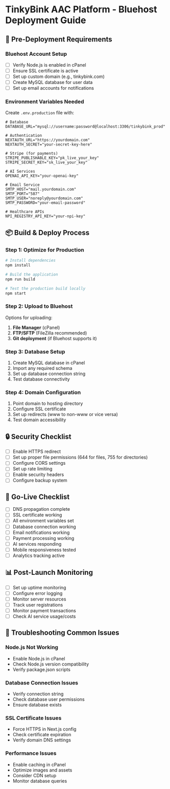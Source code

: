 # TinkyBink AAC Platform - Bluehost Deployment Guide

## 🔧 Pre-Deployment Requirements

### Bluehost Account Setup
- [ ] Verify Node.js is enabled in cPanel
- [ ] Ensure SSL certificate is active
- [ ] Set up custom domain (e.g., tinkybink.com)
- [ ] Create MySQL database for user data
- [ ] Set up email accounts for notifications

### Environment Variables Needed
Create `.env.production` file with:

```env
# Database
DATABASE_URL="mysql://username:password@localhost:3306/tinkybink_prod"

# Authentication
NEXTAUTH_URL="https://yourdomain.com"
NEXTAUTH_SECRET="your-secret-key-here"

# Stripe (for payments)
STRIPE_PUBLISHABLE_KEY="pk_live_your_key"
STRIPE_SECRET_KEY="sk_live_your_key"

# AI Services
OPENAI_API_KEY="your-openai-key"

# Email Service
SMTP_HOST="mail.yourdomain.com"
SMTP_PORT="587"
SMTP_USER="noreply@yourdomain.com"
SMTP_PASSWORD="your-email-password"

# Healthcare APIs
NPI_REGISTRY_API_KEY="your-npi-key"
```

## 📦 Build & Deploy Process

### Step 1: Optimize for Production
```bash
# Install dependencies
npm install

# Build the application
npm run build

# Test the production build locally
npm start
```

### Step 2: Upload to Bluehost
Options for uploading:
1. **File Manager** (cPanel)
2. **FTP/SFTP** (FileZilla recommended)
3. **Git deployment** (if Bluehost supports it)

### Step 3: Database Setup
1. Create MySQL database in cPanel
2. Import any required schema
3. Set up database connection string
4. Test database connectivity

### Step 4: Domain Configuration
1. Point domain to hosting directory
2. Configure SSL certificate
3. Set up redirects (www to non-www or vice versa)
4. Test domain accessibility

## 🔒 Security Checklist

- [ ] Enable HTTPS redirect
- [ ] Set up proper file permissions (644 for files, 755 for directories)
- [ ] Configure CORS settings
- [ ] Set up rate limiting
- [ ] Enable security headers
- [ ] Configure backup system

## 🚀 Go-Live Checklist

- [ ] DNS propagation complete
- [ ] SSL certificate working
- [ ] All environment variables set
- [ ] Database connection working
- [ ] Email notifications working
- [ ] Payment processing working
- [ ] AI services responding
- [ ] Mobile responsiveness tested
- [ ] Analytics tracking active

## 📊 Post-Launch Monitoring

- [ ] Set up uptime monitoring
- [ ] Configure error logging
- [ ] Monitor server resources
- [ ] Track user registrations
- [ ] Monitor payment transactions
- [ ] Check AI service usage/costs

## 🔧 Troubleshooting Common Issues

### Node.js Not Working
- Enable Node.js in cPanel
- Check Node.js version compatibility
- Verify package.json scripts

### Database Connection Issues
- Verify connection string
- Check database user permissions
- Ensure database exists

### SSL Certificate Issues
- Force HTTPS in Next.js config
- Check certificate expiration
- Verify domain DNS settings

### Performance Issues
- Enable caching in cPanel
- Optimize images and assets
- Consider CDN setup
- Monitor database queries